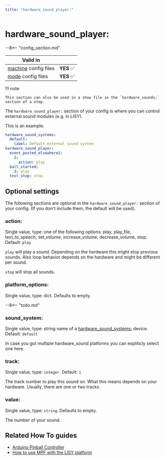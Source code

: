 ```yaml
---
title: "hardware_sound_player:"
---
```


# hardware_sound_player:


--8<-- "config_section.md"

| Valid in | |
|-----|:----:|
|[machine](instructions/machine_config.md) config files |**YES** :white_check_mark:|
|[mode](instructions/mode_config.md) config files|**YES** :white_check_mark:|

!!! note

    This section can also be used in a show file in the `hardware_sounds:`
    section of a step.

The `hardware_sound_player:` section of your config is where you can
control external sound modules (e.g. in LISY).

This is an example:

``` yaml
hardware_sound_systems:
  default:
    label: Default external sound system
hardware_sound_player:
  event_posted_elsewhere1:
    2:
      action: play
  ball_started:
    3: play
  test_stop: stop
```

## Optional settings

The following sections are optional in the `hardware_sound_player:`
section of your config. (If you don't include them, the default will be
used).

### action:

Single value, type: one of the following options: play, play_file,
text_to_speech, set_volume, increase_volume, decrease_volume, stop.
Default: `play`

`play` will play a sound. Depending on the hardware this might stop
previous sounds. Also loop behavior depends on the hardware and might
be different per sound.

`stop` will stop all sounds.

### platform_options:

Single value, type: dict. Defaults to empty.

--8<-- "todo.md"

### sound_system:

Single value, type: string name of a
[hardware_sound_systems:](hardware_sound_systems.md) device. Default: `default`

In case you got multiple hardware_sound platforms you can expliticly
select one here.

### track:

Single value, type: `integer`. Default: `1`

The track number to play this sound on. What this means depends on your
hardware. Usually, there are one or two tracks.

### value:

Single value, type: `string`. Defaults to empty.

The number of your sound.

## Related How To guides

* [Arduino Pinball Controller](../hardware/apc/index.md)
* [How to use MPF with the LISY platform](../hardware/lisy/index.md)
